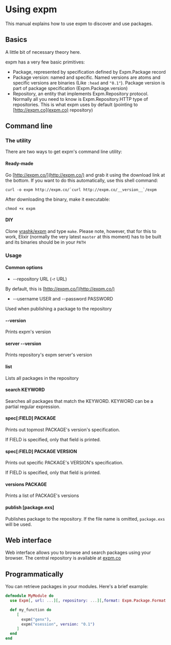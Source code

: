 Using expm
==========

This manual explains how to use expm to discover and use packages.

Basics
------

A little bit of necessary theory here.

expm has a very few basic primitives:

* Package, represented by specification defined by Expm.Package record
* Package version: named and specific. Named versions are atoms and specific versions are binaries (Like `:head` and `"0.1"`). Package version is part of package specification (Expm.Package.version)
* Repository, an entity that implements Expm.Repository protocol. Normally all you need to know is Expm.Repository.HTTP type of repositories. This is what expm uses by default (pointing to [http://expm.co](expm.co) repository)


Command line
------------

### The utility

There are two ways to get expm's command line utility:

#### Ready-made

Go [http://expm.co/](http://expm.co/) and grab it using the download link at the bottom. If you want to do this automatically, use this shell command:

```
curl -o expm http://expm.co/`curl http://expm.co/__version__`/expm
```

After downloading the binary, make it executable:

```
chmod +x expm
```

#### DIY

Clone [yrashk/expm](https://github.com/yrashk/expm) and type `make`. Please note, however,
that for this to work, Elixir (normally the very latest `master` at this moment) has to be built and its binaries should be in your `PATH`

### Usage

#### Common options

* --repository URL (-r URL)

By default, this is [http://expm.co/](http://expm.co/)

* --username USER and --password PASSWORD

Used when publishing a package to the repository

#### --version

Prints expm's version

#### server --version

Prints repository's expm server's version

#### list

Lists all packages in the repository

#### search KEYWORD

Searches all packages that match the KEYWORD. KEYWORD can be a partial regular expression.

#### spec[:FIELD] PACKAGE

Prints out topmost PACKAGE's version's specification.

If FIELD is specified, only that field is printed.

#### spec[:FIELD] PACKAGE VERSION

Prints out specific PACKAGE's VERSION's specification.

If FIELD is specified, only that field is printed.

#### versions PACKAGE

Prints a list of PACKAGE's versions

#### publish [package.exs]

Publishes package to the repository. If the file name is omitted, `package.exs` will be used.

Web interface
-------------

Web interface allows you to browse and search packages using your browser. The central repository is available at [expm.co](http://expm.co)

Programmatically
----------------

You can retrieve packages in your modules. Here's a brief example:

```elixir
defmodule MyModule do
  use Expm[, url: ...][, repository: ...][,format: Expm.Package.Format.Mix | Expm.Package.Format.Asis]

  def my_function do
     [
       expm("genx"),
       expm("esession", version: "0.1")
     ]
  end
end
```